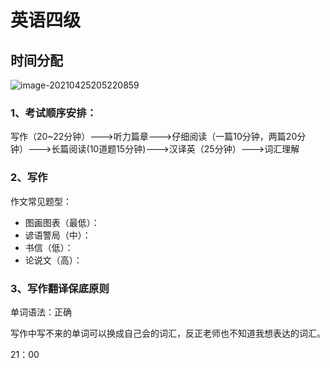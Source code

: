 # 英语四级

## 时间分配

![image-20210425205220859](C:\Users\87766\AppData\Roaming\Typora\typora-user-images\image-20210425205220859.png)

### 1、考试顺序安排：

写作（20~22分钟）--->听力篇章--->仔细阅读（一篇10分钟，两篇20分钟）--->长篇阅读(10道题15分钟)--->汉译英（25分钟）--->词汇理解

### 2、写作

作文常见题型：

- 图画图表（最低）：
- 谚语警局（中）：
- 书信（低）：
- 论说文（高）：

### 3、写作翻译保底原则

单词语法：正确

写作中写不来的单词可以换成自己会的词汇，反正老师也不知道我想表达的词汇。

21：00



